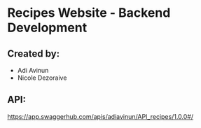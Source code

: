 # Recipes Website - Backend Development

## Created by:
* Adi Avinun
* Nicole Dezoraive

## API:
https://app.swaggerhub.com/apis/adiavinun/API_recipes/1.0.0#/
